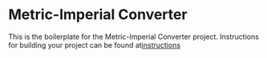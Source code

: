# Metric-Imperial Converter

This is the boilerplate for the Metric-Imperial Converter project. Instructions for building your project can be found at[instructions](https://www.freecodecamp.org/learn/quality-assurance/quality-assurance-projects/metric-imperial-converter)
